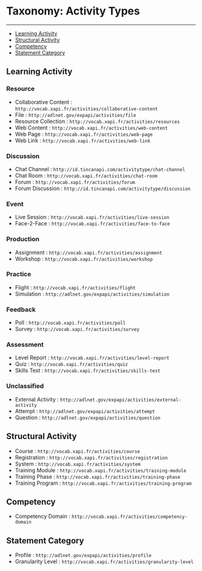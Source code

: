 # Taxonomy: Activity Types

---

- [Learning Activity](#learning)
- [Structural Activity](#structural)
- [Competency](#competencies)
- [Statement Category](#categories)


<a name="learning"></a>
## Learning Activity

### Resource

- Collaborative Content : `http://vocab.xapi.fr/activities/collaborative-content`
- File : `http://adlnet.gov/expapi/activities/file`
- Resource Collection : `http://vocab.xapi.fr/activities/resources`
- Web Content : `http://vocab.xapi.fr/activities/web-content`
- Web Page : `http://vocab.xapi.fr/activities/web-page`
- Web Link : `http://vocab.xapi.fr/activities/web-link`

### Discussion

- Chat Channel : `http://id.tincanapi.com/activitytype/chat-channel`
- Chat Room : `http://vocab.xapi.fr/activities/chat-room`
- Forum : `http://vocab.xapi.fr/activities/forum`
- Forum Discussion : `http://id.tincanapi.com/activitytype/discussion`

### Event

- Live Session : `http://vocab.xapi.fr/activities/live-session`
- Face-2-Face : `http://vocab.xapi.fr/activities/face-to-face`

### Production

- Assignment : `http://vocab.xapi.fr/activities/assignment`
- Workshop : `http://vocab.xapi.fr/activities/workshop`

### Practice

- Flight : `http://vocab.xapi.fr/activities/flight`
- Simulation : `http://adlnet.gov/expapi/activities/simulation`

### Feedback

- Poll : `http://vocab.xapi.fr/activities/poll`
- Survey : `http://vocab.xapi.fr/activities/survey`

### Assessment

- Level Report : `http://vocab.xapi.fr/activities/level-report`
- Quiz : `http://vocab.xapi.fr/activities/quiz`
- Skills Test : `http://vocab.xapi.fr/activities/skills-test`

### Unclassified

- External Activity : `http://adlnet.gov/expapi/activities/external-activity`
- Attempt : `http://adlnet.gov/expapi/activities/attempt`
- Question : `http://adlnet.gov/expapi/activities/question`


<a name="structural"></a>
## Structural Activity

- Course : `http://vocab.xapi.fr/activities/course`
- Registration : `http://vocab.xapi.fr/activities/registration`
- System : `http://vocab.xapi.fr/activities/system`
- Training Module : `http://vocab.xapi.fr/activities/training-module`
- Training Phase : `http://vocab.xapi.fr/activities/training-phase`
- Training Program : `http://vocab.xapi.fr/activities/training-program`


<a name="competencies"></a>
## Competency

- Competency Domain : `http://vocab.xapi.fr/activities/competency-domain`


<a name="categories"></a>
## Statement Category

- Profile : `http://adlnet.gov/expapi/activities/profile`
- Granularity Level : `http://vocab.xapi.fr/activities/granularity-level`

